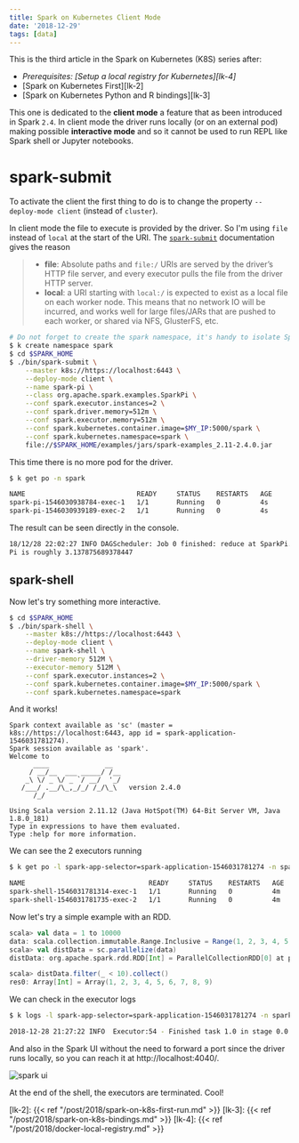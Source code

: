 ```yaml
---
title: Spark on Kubernetes Client Mode
date: '2018-12-29'
tags: [data]
---
```


This is the third article in the Spark on Kubernetes (K8S) series after:

- *Prerequisites: [Setup a local registry for Kubernetes][lk-4]*
- [Spark on Kubernetes First][lk-2]
- [Spark on Kubernetes Python and R bindings][lk-3]

This one is dedicated to the **client mode** a feature that as been introduced in Spark `2.4`.
In client mode the driver runs locally (or on an external pod) making possible **interactive mode** and so it cannot be used to run REPL like Spark shell or Jupyter notebooks.

# spark-submit

To activate the client the first thing to do is to change the property `--deploy-mode client` (instead of `cluster`).

In client mode the file to execute is provided by the driver. So I'm using `file` instead of `local` at the start of the URI.
The [`spark-submit`][lk-1] documentation gives the reason

> - **file**: Absolute paths and `file:/` URIs are served by the driver’s HTTP file server, and every executor pulls the file from the driver HTTP server.
> - **local**: a URI starting with `local:/` is expected to exist as a local file on each worker node. This means that no network IO will be incurred, and works well for large files/JARs that are pushed to each worker, or shared via NFS, GlusterFS, etc.

```bash
# Do not forget to create the spark namespace, it's handy to isolate Spark resources
$ k create namespace spark
$ cd $SPARK_HOME
$ ./bin/spark-submit \
    --master k8s://https://localhost:6443 \
    --deploy-mode client \
    --name spark-pi \
    --class org.apache.spark.examples.SparkPi \
    --conf spark.executor.instances=2 \
    --conf spark.driver.memory=512m \
    --conf spark.executor.memory=512m \
    --conf spark.kubernetes.container.image=$MY_IP:5000/spark \
    --conf spark.kubernetes.namespace=spark \
    file://$SPARK_HOME/examples/jars/spark-examples_2.11-2.4.0.jar
```

This time there is no more pod for the driver.

```bash
$ k get po -n spark

NAME                            READY     STATUS    RESTARTS   AGE
spark-pi-1546030938784-exec-1   1/1       Running   0          4s
spark-pi-1546030939189-exec-2   1/1       Running   0          4s
```

The result can be seen directly in the console.

```bash
18/12/28 22:02:27 INFO DAGScheduler: Job 0 finished: reduce at SparkPi.scala:38, took 1.433958 s
Pi is roughly 3.137875689378447
```

## spark-shell

Now let's try something more interactive.

```bash
$ cd $SPARK_HOME
$ ./bin/spark-shell \
    --master k8s://https://localhost:6443 \
    --deploy-mode client \
    --name spark-shell \
    --driver-memory 512M \
    --executor-memory 512M \
    --conf spark.executor.instances=2 \
    --conf spark.kubernetes.container.image=$MY_IP:5000/spark \
    --conf spark.kubernetes.namespace=spark
```

And it works!

```
Spark context available as 'sc' (master = k8s://https://localhost:6443, app id = spark-application-1546031781274).
Spark session available as 'spark'.
Welcome to
      ____              __
     / __/__  ___ _____/ /__
    _\ \/ _ \/ _ `/ __/  '_/
   /___/ .__/\_,_/_/ /_/\_\   version 2.4.0
      /_/

Using Scala version 2.11.12 (Java HotSpot(TM) 64-Bit Server VM, Java 1.8.0_181)
Type in expressions to have them evaluated.
Type :help for more information.
```

We can see the 2 executors running
```bash
$ k get po -l spark-app-selector=spark-application-1546031781274 -n spark

NAME                               READY     STATUS    RESTARTS   AGE
spark-shell-1546031781314-exec-1   1/1       Running   0          4m
spark-shell-1546031781735-exec-2   1/1       Running   0          4m
```

Now let's try a simple example with an RDD.

```scala
scala> val data = 1 to 10000
data: scala.collection.immutable.Range.Inclusive = Range(1, 2, 3, 4, 5, 6, 7, 8, 9, 10, 11, 12, 13, 14, 15, 16, 17, 18, 19, 20, 21, 22, 23, 24, 25, ...
scala> val distData = sc.parallelize(data)
distData: org.apache.spark.rdd.RDD[Int] = ParallelCollectionRDD[0] at parallelize at <console>:26

scala> distData.filter(_ < 10).collect()
res0: Array[Int] = Array(1, 2, 3, 4, 5, 6, 7, 8, 9)
```

We can check in the executor logs

```bash
$ k logs -l spark-app-selector=spark-application-1546031781274 -n spark

2018-12-28 21:27:22 INFO  Executor:54 - Finished task 1.0 in stage 0.0 (TID 1). 734 bytes result sent to driver
```

And also in the Spark UI without the need to forward a port since the driver runs locally, so you can reach it at http://localhost:4040/.

![spark ui](/post/2018/spark-on-k8s-client-mode_files/spark-shell.png)

At the end of the shell, the executors are terminated. Cool!

[lk-1]: http://spark.apache.org/docs/latest/submitting-applications.html#launching-applications-with-spark-submit
[lk-2]: {{< ref "/post/2018/spark-on-k8s-first-run.md" >}}
[lk-3]: {{< ref "/post/2018/spark-on-k8s-bindings.md" >}}
[lk-4]: {{< ref "/post/2018/docker-local-registry.md" >}}